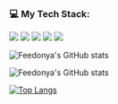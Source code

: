 ### 💻 My Tech Stack:
<img src="https://img.shields.io/badge/Python-%23000000?style=flat&logo=Python&logoColor=%233776AB"> <img src="https://img.shields.io/badge/C%2B%2B-%23000000?style=flat&logo=C%2B%2B&logoColor=%2300599C">
<img src="https://img.shields.io/badge/Go-%23000000?style=flat&logo=Go&logoColor=%2300ADD8">
<img src="https://img.shields.io/badge/Docker-%23000000?style=flat&logo=Docker&logoColor=%232496ED">
<img src="https://img.shields.io/badge/MySQL-%23000000?style=flat&logo=MySQL&logoColor=%234479A1">


![Feedonya's GitHub stats](https://github-readme-stats.vercel.app/api?username=feedonya&show_icons=true&theme=merko&count_private=true)

![Feedonya's GitHub stats](https://github-readme-stats.vercel.app/api?username=feedonya&show=reviews,discussions_started,discussions_answered,prs_merged,prs_merged_percentage&theme=merko&count_private=true)


[![Top Langs](https://github-readme-stats.vercel.app/api/top-langs/?username=feedonya&layout=donut-vertical&theme=merko&count_private=true)](https://github.com/anuraghazra/github-readme-stats)

